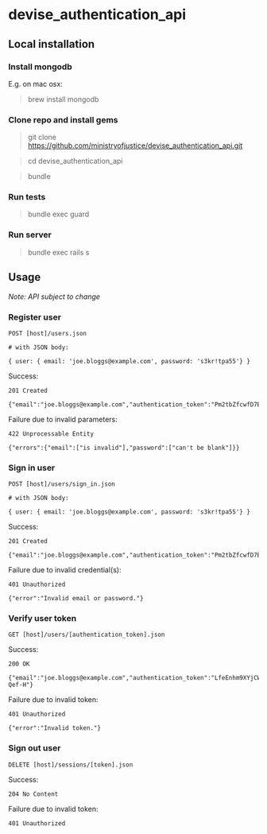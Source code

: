 # devise_authentication_api

## Local installation

### Install mongodb

E.g. on mac osx:
> brew install mongodb

### Clone repo and install gems
> git clone https://github.com/ministryofjustice/devise_authentication_api.git

> cd devise_authentication_api

> bundle

### Run tests
> bundle exec guard

### Run server
> bundle exec rails s


## Usage

*Note: API subject to change*

### Register user

    POST [host]/users.json

    # with JSON body:

    { user: { email: 'joe.bloggs@example.com', password: 's3kr!tpa55'} }

Success:

    201 Created

    {"email":"joe.bloggs@example.com","authentication_token":"Pm2tbZfcwfD7B1jK_wzo"}

Failure due to invalid parameters:

    422 Unprocessable Entity

    {"errors":{"email":["is invalid"],"password":["can't be blank"]}}


### Sign in user

    POST [host]/users/sign_in.json

    # with JSON body:

    { user: { email: 'joe.bloggs@example.com', password: 's3kr!tpa55'} }

Success:

    201 Created

    {"email":"joe.bloggs@example.com","authentication_token":"Pm2tbZfcwfD7B1jK_wzo"}

Failure due to invalid credential(s):

    401 Unauthorized

    {"error":"Invalid email or password."}


### Verify user token

    GET [host]/users/[authentication_token].json

Success:

    200 OK

    {"email":"joe.bloggs@example.com","authentication_token":"LfeEnhm9XYjCWi-Qef-H"}

Failure due to invalid token:

    401 Unauthorized

    {"error":"Invalid token."}


### Sign out user

    DELETE [host]/sessions/[token].json

Success:

    204 No Content

Failure due to invalid token:

    401 Unauthorized

